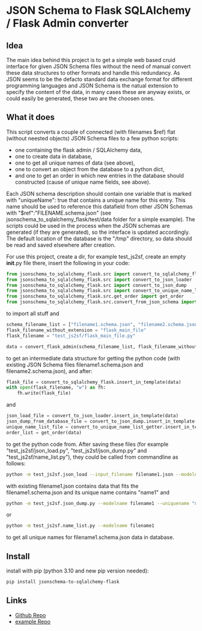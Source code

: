 # JSON Schema to Flask SQLAlchemy / Flask Admin converter

## Idea

The main idea behind this project is to get a simple web based cruid interface for given JSON Schema files without the need of manual convert these data structures to other formats and handle this redundancy.
As JSON seems to be the defacto standard data exchange format for different programming languages and JSON Schema is the natual extension to specify the content of the data, in many cases these are anyway exists, or could easily be generated, these two are the choosen ones.

## What it does

This script converts a couple of connected (with filenames $ref) flat (without neested objects) JSON Schema files to a few python scripts:

 - one containing the flask admin / SQLAlchemy data,
 - one to create data in database,
 - one to get all unique names of data (see above),
 - one to convert an object from the database to a python dict,
 - and one to get an order in which new entries in the database should constructed (cause of unique name fields, see above).

Each JSON schema description should contain one variable that is marked with "uniqueName": true that contains a unique name for this entry. This name should be used to reference this datafield from other JSON Schemas with "$ref":"FILENAME.schema.json" (see jsonschema_to_sqlalchemy_flask/test/data folder for a simple example). The scripts could be used in the process when the JSON schemas are generated (if they are generated), so the interface is updated accordingly.
The default location of the database is the "/tmp" directory, so data should be read and saved elsewhere after creation.

For use this project, create a dir, for example test_js2sf, create an empty __init__.py file there, insert the following in your code:

```python
from jsonschema_to_sqlalchemy_flask.src import convert_to_sqlalchemy_flask
from jsonschema_to_sqlalchemy_flask.src import convert_to_json_loader
from jsonschema_to_sqlalchemy_flask.src import convert_to_json_dump
from jsonschema_to_sqlalchemy_flask.src import convert_to_unique_name_list_getter
from jsonschema_to_sqlalchemy_flask.src.get_order import get_order
from jsonschema_to_sqlalchemy_flask.src.convert_from_json_schema import convert_flask_admin

```

to import all stuff and

```python
schema_filename_list = ["filename1.schema.json", "filename2.schema.json"]
flask_filename_without_extension = "flask_main_file"
flask_filename = "test_js2sf/flask_main_file.py"

data = convert_flask_admin(schema_filename_list, flask_filename_without_extension)

```

to get an intermediate data structure for getting the python code (with existing JSON Schema files filename1.schema.json and filename2.schema.json), and after:

```python
flask_file = convert_to_sqlalchemy_flask.insert_in_template(data)
with open(flask_filename, "w") as fh:
    fh.write(flask_file)
```

and

```python
json_load_file = convert_to_json_loader.insert_in_template(data)
json_dump_from_database_file = convert_to_json_dump.insert_in_template(data)
unique_name_list_file = convert_to_unique_name_list_getter.insert_in_template(data)
order_list = get_order(data)
```

to get the python code from. After saving these files (for example "test_js2sf/json_load.py", "test_js2sf/json_dump.py" and "test_js2sf/name_list.py"),
they could be called from commandline as follows:

```bash
python -m test_js2sf.json_load --input_filename filename1.json --modelname filename1
```

with existing filename1.json contains data that fits the filename1.schema.json and its unique name contains "name1" and

```bash
python -m test_js2sf.json_dump.py --modelname filename1 --uniquename "name1" --output_filename "equal_to_filename1.json"
```

or

```bash
python -m test_js2sf.name_list.py --modelname filename1
```

to get all unique names for filename1.schema.json data in database.

## Install

install with pip (python 3.10 and new pip version needed):

```bash
pip install jsonschema-to-sqlalchemy-flask
```

## Links

 - [Github Repo](https://github.com/dbrandes-welfenlab/jsonschema_to_sqlalchemy_flask)
 - [example Repo](https://github.com/dbrandes-welfenlab/test_jsonschema_to_sqlalchemy_flask)
